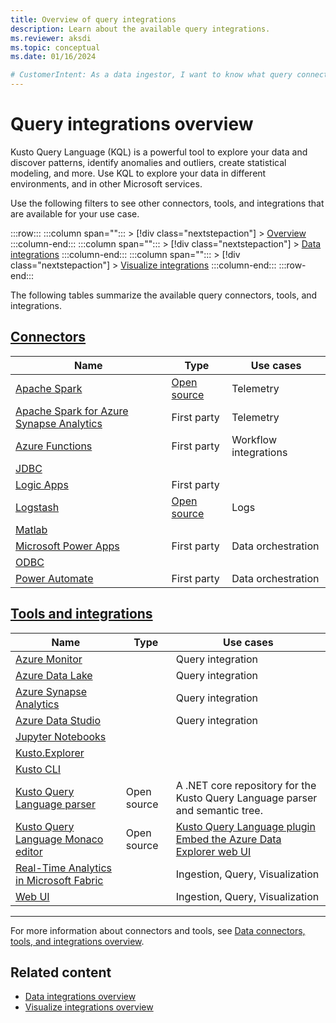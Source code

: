 ```yaml
---
title: Overview of query integrations
description: Learn about the available query integrations.
ms.reviewer: aksdi
ms.topic: conceptual
ms.date: 01/16/2024

# CustomerIntent: As a data ingestor, I want to know what query connectors and tools are available, so that I can choose the right one for my use case.
---
```

# Query integrations overview

Kusto Query Language (KQL) is a powerful tool to explore your data and discover patterns, identify anomalies and outliers, create statistical modeling, and more. Use KQL to explore your data in different environments, and in other Microsoft services.

Use the following filters to see other connectors, tools, and integrations that are available for your use case.

:::row:::
   :::column span="":::
      > [!div class="nextstepaction"]
      > [Overview](integrate-overview.md)
   :::column-end:::
   :::column span="":::
      > [!div class="nextstepaction"]
      > [Data integrations](integrate-data-overview.md)
   :::column-end:::
   :::column span="":::
      > [!div class="nextstepaction"]
      > [Visualize integrations](integrate-visualize-overview.md)
   :::column-end:::
:::row-end:::

The following tables summarize the available query connectors, tools, and integrations.

## [Connectors](#tab/connectors)

| Name | Type | Use cases |
|--|--|--|
| [Apache Spark](integrate-overview.md#apache-spark) | [Open source](https://github.com/Azure/azure-kusto-spark/) | Telemetry |
| [Apache Spark for Azure Synapse Analytics](integrate-overview.md#apache-spark-for-azure-synapse-analytics) | First party | Telemetry |
| [Azure Functions](integrate-overview.md#azure-functions) | First party | Workflow integrations |
| [JDBC](integrate-overview.md#jdbc) |  |  |
| [Logic Apps](integrate-overview.md#logic-apps) | First party |  |
| [Logstash](integrate-overview.md#logstash) | [Open source](https://github.com/Azure/logstash-output-kusto/) | Logs |
| [Matlab](integrate-overview.md#matlab) |  |  |
| [Microsoft Power Apps](integrate-overview.md#power-apps) | First party | Data orchestration |
| [ODBC](integrate-overview.md#odbc) |  |  |
| [Power Automate](integrate-overview.md#power-automate) | First party | Data orchestration |

## [Tools and integrations](#tab/integrations)

| Name | Type | Use cases |
|--|--|--|
| [Azure Monitor](integrate-overview.md#azure-monitor) |  | Query integration |
| [Azure Data Lake](integrate-overview.md#azure-data-lake) |  | Query integration |
| [Azure Synapse Analytics](integrate-overview.md#azure-synapse-analytics) |  | Query integration |
| [Azure Data Studio](integrate-overview.md#azure-data-studio) |  | Query integration |
| [Jupyter Notebooks](integrate-overview.md#jupyter-notebooks) |  |  |
| [Kusto.Explorer](integrate-overview.md#kustoexplorer) |  |  |
| [Kusto CLI](integrate-overview.md#kusto-cli) |  |  |
| [Kusto Query Language parser](integrate-overview.md#kql-parser) | Open source | A .NET core repository for the Kusto Query Language parser and semantic tree. |
| [Kusto Query Language Monaco editor](integrate-overview.md#monaco-editor-pluginembed) | Open source | [Kusto Query Language plugin](https://github.com/Azure/monaco-kusto)  [Embed the Azure Data Explorer web UI](./kusto/api/monaco/host-web-ux-in-iframe.md) |
| [Real-Time Analytics in Microsoft Fabric](integrate-overview.md#real-time-analytics-in-microsoft-fabric) |  | Ingestion, Query, Visualization |
| [Web UI](integrate-overview.md#web-ui) |  | Ingestion, Query, Visualization |

---

For more information about connectors and tools, see [Data connectors, tools, and integrations overview](integrate-overview.md#detailed-descriptions).

## Related content

* [Data integrations overview](integrate-data-overview.md)
* [Visualize integrations overview](integrate-visualize-overview.md)
